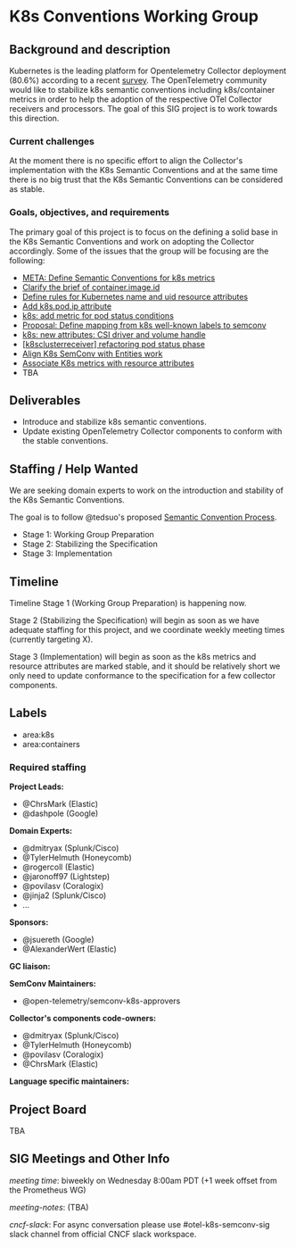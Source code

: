 # K8s Conventions Working Group

## Background and description

Kubernetes is the leading platform for Opentelemetry Collector deployment (80.6%) according
to a recent [survey](https://opentelemetry.io/blog/2024/otel-collector-survey/#otel-components-usage).
The OpenTelemetry community would like to stabilize k8s semantic conventions including k8s/container metrics
in order to help the adoption of the respective OTel Collector receivers and processors.
The goal of this SIG project is to work towards this direction.

### Current challenges

At the moment there is no specific effort to align the Collector's implementation with
the K8s Semantic Conventions and at the same time there is no big trust that the K8s Semantic Conventions
can be considered as stable.

### Goals, objectives, and requirements

The primary goal of this project is to focus on the defining a solid base in the K8s Semantic Conventions
and work on adopting the Collector accordingly. Some of the issues that the group will be focusing are the following:

* [META: Define Semantic Conventions for k8s metrics](https://github.com/open-telemetry/semantic-conventions/issues/1032)
* [Clarify the brief of container.image.id](https://github.com/open-telemetry/semantic-conventions/issues/1236)
* [Define rules for Kubernetes name and uid resource attributes](https://github.com/open-telemetry/semantic-conventions/issues/430)
* [Add k8s.pod.ip attribute](https://github.com/open-telemetry/semantic-conventions/issues/1160)
* [k8s: add metric for pod status conditions](https://github.com/open-telemetry/semantic-conventions/issues/1398)
* [Proposal: Define mapping from k8s well-known labels to semconv](https://github.com/open-telemetry/semantic-conventions/issues/236)
* [k8s: new attributes: CSI driver and volume handle](https://github.com/open-telemetry/semantic-conventions/issues/1119)
* [[k8sclusterreceiver] refactoring pod status phase](https://github.com/open-telemetry/opentelemetry-collector-contrib/issues/24425)
* [Align K8s SemConv with Entities work](https://github.com/open-telemetry/semantic-conventions/issues/1420)
* [Associate K8s metrics with resource attributes](https://github.com/open-telemetry/semantic-conventions/issues/1421)
* TBA

## Deliverables

* Introduce and stabilize k8s semantic conventions.
* Update existing OpenTelemetry Collector components to conform with the stable conventions.

## Staffing / Help Wanted

We are seeking domain experts to work on the introduction and stability of the K8s Semantic Conventions.

The goal is to follow @tedsuo's proposed [Semantic Convention Process](https://docs.google.com/document/d/1ghvajKaipiNZso3fDtyNxU7x1zx0_Eyd02OGpMGEpLE/edit#heading=h.xc2ft2cddhny).

- Stage 1: Working Group Preparation
- Stage 2: Stabilizing the Specification
- Stage 3: Implementation

## Timeline

Timeline
Stage 1 (Working Group Preparation) is happening now.

Stage 2 (Stabilizing the Specification) will begin as soon as we have adequate
staffing for this project, and we coordinate weekly
meeting times (currently targeting X).

Stage 3 (Implementation) will begin as soon as the k8s metrics and resource attributes are marked stable,
and it should be relatively short we only need to update conformance to the specification for a few collector components.

## Labels

* area:k8s
* area:containers

### Required staffing

**Project Leads:**

- @ChrsMark (Elastic)
- @dashpole (Google)

**Domain Experts:**

- @dmitryax (Splunk/Cisco)
- @TylerHelmuth (Honeycomb)
- @rogercoll (Elastic)
- @jaronoff97 (Lightstep)
- @povilasv (Coralogix)
- @jinja2 (Splunk/Cisco)
- ...

**Sponsors:**

- @jsuereth (Google)
- @AlexanderWert (Elastic)

**GC liaison:**

**SemConv Maintainers:**

- @open-telemetry/semconv-k8s-approvers

**Collector's components code-owners:**

- @dmitryax (Splunk/Cisco)
- @TylerHelmuth (Honeycomb)
- @povilasv (Coralogix)
- @ChrsMark (Elastic)

**Language specific maintainers:**

## Project Board

TBA

## SIG Meetings and Other Info

*meeting time*: biweekly on Wednesday 8:00am PDT (+1 week offset from the Prometheus WG)

*meeting-notes*: (TBA)

*cncf-slack*: For async conversation please use #otel-k8s-semconv-sig slack channel from official CNCF slack workspace.

